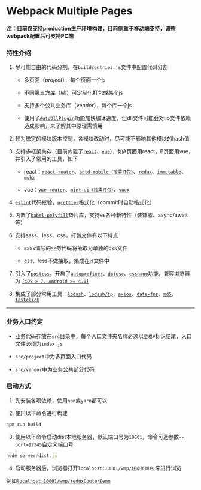 
# Webpack Multiple Pages

**注：目前仅支持production生产环境构建，目前侧重于移动端支持，调整webpack配置后可支持PC端**

### 特性介绍

1. 尽可能自由的代码分割，在`build/entries.js`文件中配置代码分割

	- 多页面（*project*），每个页面一个js

	- 不同第三方库（*lib*）可定制化打包成某个js

	- 支持多个公共业务库（*vendor*），每个库一个js

	- 使用了[`AutoDllPlugin`](https://github.com/asfktz/autodll-webpack-plugin)功能加快编译速度，但dll文件可能会对lib文件依赖造成影响，未了解其中原理需慎用

2. 较为稳定的模块版本控制，各模块改动时，尽可能不影响其他模块的hash值

3. 支持多框架共存（目前内置了[`react`](https://reactjs.org/)、[`vue`](https://cn.vuejs.org/)），如A页面用react，B页面用vue，并引入了常用的工具，如下

	- react：[`react-router`](https://github.com/ReactTraining/react-router)、[`antd-mobile（按需打包）`](https://github.com/ant-design/ant-design-mobile)、[`redux`](http://www.redux.org.cn/)、[`immutable`](http://facebook.github.io/immutable-js/docs/#/)、[`mobx`](http://cn.mobx.js.org/)

	- vue：[`vue-router`](https://router.vuejs.org/zh-cn/)、[`mint-ui（按需打包）`](http://mint-ui.github.io/#!/zh-cn)、[`vuex`](https://vuex.vuejs.org/zh-cn/)

4. [`eslint`](http://eslint.cn/)代码校验，[`prettier`](https://prettier.io/)格式化（commit时自动格式化）

5. 内置了[`babel-polyfill`](https://babeljs.io/docs/usage/polyfill/)垫片库，支持es各种新特性（装饰器、async/await等）

6. 支持sass、less、css，打包文件有以下特点

	- sass编写的业务代码将抽取为单独的css文件
	
	- css、less不做抽取，集成在js文件中

7. 引入了[`postcss`](https://github.com/postcss/postcss/blob/master/README.cn.md)，开启了[`autoprefixer`](https://github.com/postcss/autoprefixer)、[`doiuse`](https://github.com/anandthakker/doiuse)、[`cssnano`](http://cssnano.co/)功能，兼容浏览器为 [`[iOS > 7, Android >= 4.0]`](https://github.com/ai/browserslist#queries)

8. 集成了部分常用工具：[`lodash`](https://lodash.com/)、[`lodash/fp`](https://github.com/lodash/lodash/wiki/FP-Guide)、[`axios`](https://github.com/axios/axios)、[`date-fns`](https://date-fns.org/)、[`md5`](https://github.com/pvorb/node-md5)、[`fastclick`](https://github.com/ftlabs/fastclick)

- - -

### 业务入口约定

- 业务代码存放在`src`目录中，每个入口文件夹名称必须以`空格#`标识结尾，入口文件必须为`index.js`

- `src/project`中为多页面入口代码

- `src/vendor`中为业务公共部分代码

### 启动方式

1. 先安装各项依赖，使用`npm`或`yarn`都可以

2. 使用以下命令进行构建

```javascript
npm run build
```

3. 使用以下命令启动dist本地服务器，默认端口号为`10001`，命令可选参数`--port=12345`自定义端口号

```javascript
node server/dist.js
```

4. 启动服务器后，浏览器打开`localhost:10001/wmp/任意页面名` 来进行浏览

例如[`localhost:10001/wmp/reduxCouterDemo`](http://localhost:10001/wmp/reduxCouterDemo)

